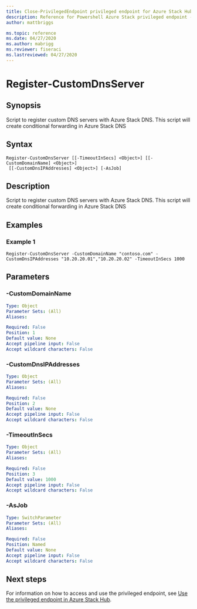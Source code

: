 ```yaml
---
title: Close-PrivilegedEndpoint privileged endpoint for Azure Stack Hub
description: Reference for Powershell Azure Stack privileged endpoint - Close-PrivilegedEndpoint
author: mattbriggs

ms.topic: reference
ms.date: 04/27/2020
ms.author: mabrigg
ms.reviewer: fiseraci
ms.lastreviewed: 04/27/2020
---
```


# Register-CustomDnsServer

## Synopsis
Script to register custom DNS servers with Azure Stack DNS.
This script will create conditional forwarding in Azure Stack DNS

## Syntax

```
Register-CustomDnsServer [[-TimeoutInSecs] <Object>] [[-CustomDomainName] <Object>]
 [[-CustomDnsIPAddresses] <Object>] [-AsJob]
```

## Description
Script to register custom DNS servers with Azure Stack DNS.
This script will create conditional forwarding in Azure Stack DNS

## Examples

### Example 1
```
Register-CustomDnsServer -CustomDomainName "contoso.com" -CustomDnsIPAddresses "10.20.20.01","10.20.20.02" -TimeoutInSecs 1000
```

## Parameters

### -CustomDomainName
 

```yaml
Type: Object
Parameter Sets: (All)
Aliases:

Required: False
Position: 1
Default value: None
Accept pipeline input: False
Accept wildcard characters: False
```

### -CustomDnsIPAddresses
 

```yaml
Type: Object
Parameter Sets: (All)
Aliases:

Required: False
Position: 2
Default value: None
Accept pipeline input: False
Accept wildcard characters: False
```

### -TimeoutInSecs
 

```yaml
Type: Object
Parameter Sets: (All)
Aliases:

Required: False
Position: 3
Default value: 1000
Accept pipeline input: False
Accept wildcard characters: False
```

### -AsJob


```yaml
Type: SwitchParameter
Parameter Sets: (All)
Aliases:

Required: False
Position: Named
Default value: None
Accept pipeline input: False
Accept wildcard characters: False
```

## Next steps

For information on how to access and use the privileged endpoint, see [Use the privileged endpoint in Azure Stack Hub](https://docs.microsoft.com/azure-stack/operator/azure-stack-monitor-update).